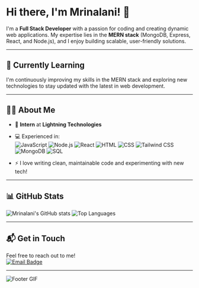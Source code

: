 # Hi there, I'm Mrinalani! 👋

I'm a **Full Stack Developer** with a passion for coding and creating dynamic web applications. My expertise lies in the **MERN stack** (MongoDB, Express, React, and Node.js), and I enjoy building scalable, user-friendly solutions.

---

## 🌱 Currently Learning

I'm continuously improving my skills in the MERN stack and exploring new technologies to stay updated with the latest in web development.

---

## 👩‍💻 About Me

- 💼 **Intern** at **Lightning Technologies**
- 💻 Experienced in:  
  ![JavaScript](https://img.shields.io/badge/JavaScript-F7DF1E?style=for-the-badge&logo=javascript&logoColor=black)
  ![Node.js](https://img.shields.io/badge/Node.js-43853D?style=for-the-badge&logo=node.js&logoColor=white)
  ![React](https://img.shields.io/badge/React-20232A?style=for-the-badge&logo=react&logoColor=61DAFB)
  ![HTML](https://img.shields.io/badge/HTML-E34F26?style=for-the-badge&logo=html5&logoColor=white)
  ![CSS](https://img.shields.io/badge/CSS-1572B6?style=for-the-badge&logo=css3&logoColor=white)
  ![Tailwind CSS](https://img.shields.io/badge/TailwindCSS-38B2AC?style=for-the-badge&logo=tailwind-css&logoColor=white)
  ![MongoDB](https://img.shields.io/badge/MongoDB-4EA94B?style=for-the-badge&logo=mongodb&logoColor=white)
  ![SQL](https://img.shields.io/badge/SQL-003B57?style=for-the-badge&logo=postgresql&logoColor=white)
  
- ⚡ I love writing clean, maintainable code and experimenting with new tech!
  
---

## 📊 GitHub Stats

![Mrinalani's GitHub stats](https://github-readme-stats.vercel.app/api?username=Mrinalani&show_icons=true&theme=radical)
![Top Languages](https://github-readme-stats.vercel.app/api/top-langs/?username=Mrinalani&layout=compact&theme=radical)

---

## 📬 Get in Touch

Feel free to reach out to me!  
[![Email Badge](https://img.shields.io/badge/Email-pandeymrinalani02@gmail.com-red?style=for-the-badge)](mailto:pandeymrinalani02@gmail.com)

---

![Footer GIF](https://user-images.githubusercontent.com/your-image-link/footer.gif)



<!---
Mrinalani/Mrinalani is a ✨ special ✨ repository because its `README.md` (this file) appears on your GitHub profile.
You can click the Preview link to take a look at your changes.
--->
